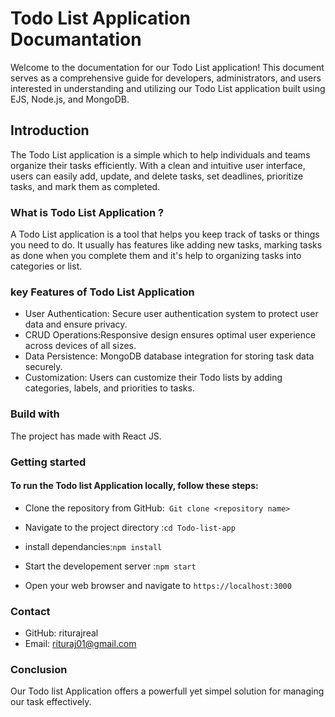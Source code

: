  Todo List Application
  Documantation
  ======================
 Welcome to the documentation for our Todo List application! This document serves as a comprehensive guide for developers, administrators, and users interested in understanding and utilizing our Todo List application built using EJS, Node.js, and MongoDB.
## Introduction
 The Todo List application is a simple which  to help individuals and teams organize their tasks efficiently. With a clean and intuitive user interface, users can easily add, update, and delete tasks, set deadlines, prioritize tasks, and mark them as completed.
### What is Todo List Application ?
 A Todo List application is a tool that helps you keep track of tasks or things you need to do. It usually has features like adding new tasks, marking tasks as done when you complete them and it's help to organizing tasks into categories or list.

### key Features of Todo List Application
 - User Authentication:  Secure user authentication system to protect user data and ensure privacy.
 - CRUD Operations:Responsive design ensures optimal user experience across devices of all sizes.
 - Data Persistence: MongoDB database integration for storing task data securely.
 - Customization: Users can customize their Todo lists by adding categories, labels, and priorities to tasks.
### Build with
 The project has made with React JS.
### Getting started
#### To run the Todo list Application locally, follow these steps:
- Clone the repository from GitHub:` Git clone <repository name>`
  
- Navigate to the project directory :`cd Todo-list-app`

- install dependancies:`npm install`

- Start the developement server :`npm start` 

- Open your web browser and navigate to `https://localhost:3000`
  
### Contact
 - GitHub: riturajreal
 - Email: rituraj01@gmail.com
  
### Conclusion
Our Todo list Application offers a powerfull yet simpel solution for managing our task effectively.
  
  

  






